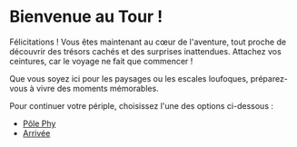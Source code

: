 # Bienvenue au Tour !

Félicitations ! Vous êtes maintenant au cœur de l'aventure, tout proche de découvrir des trésors cachés et des surprises inattendues. Attachez vos ceintures, car le voyage ne fait que commencer !

Que vous soyez ici pour les paysages ou les escales loufoques, préparez-vous à vivre des moments mémorables.

Pour continuer votre périple, choisissez l'une des options ci-dessous :

- [Pôle Phy](Polephy.md)
- [Arrivée](gameover.md)
